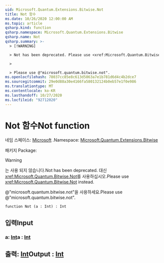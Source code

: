 ```yaml
---
uid: Microsoft.Quantum.Extensions.Bitwise.Not
title: Not 함수
ms.date: 10/26/2020 12:00:00 AM
ms.topic: article
qsharp.kind: function
qsharp.namespace: Microsoft.Quantum.Extensions.Bitwise
qsharp.name: Not
qsharp.summary: >-
  > [!WARNING]

  > Not has been deprecated. Please use <xref:Microsoft.Quantum.Bitwise.Not> instead.

  >

  > Please use @"microsoft.quantum.bitwise.not".
ms.openlocfilehash: 78037cc85e8c613d5863a7e1b781d6d4c4b2dce7
ms.sourcegitcommit: 29e0d88a30e4166fa580132124b0eb57e1f0e986
ms.translationtype: MT
ms.contentlocale: ko-KR
ms.lasthandoff: 10/27/2020
ms.locfileid: "92712020"
---
```

# <a name="not-function"></a><span data-ttu-id="45aa7-102">Not 함수</span><span class="sxs-lookup"><span data-stu-id="45aa7-102">Not function</span></span>

<span data-ttu-id="45aa7-103">네임 스페이스: [Microsoft](xref:Microsoft.Quantum.Extensions.Bitwise) .</span><span class="sxs-lookup"><span data-stu-id="45aa7-103">Namespace: [Microsoft.Quantum.Extensions.Bitwise](xref:Microsoft.Quantum.Extensions.Bitwise)</span></span>

<span data-ttu-id="45aa7-104">패키지 [](https://nuget.org/packages/)</span><span class="sxs-lookup"><span data-stu-id="45aa7-104">Package: [](https://nuget.org/packages/)</span></span>


> [!WARNING]
> <span data-ttu-id="45aa7-105">는 사용 되지 않습니다.</span><span class="sxs-lookup"><span data-stu-id="45aa7-105">Not has been deprecated.</span></span> <span data-ttu-id="45aa7-106">대신 <xref:Microsoft.Quantum.Bitwise.Not>를 사용하십시오.</span><span class="sxs-lookup"><span data-stu-id="45aa7-106">Please use <xref:Microsoft.Quantum.Bitwise.Not> instead.</span></span>
>
> <span data-ttu-id="45aa7-107">@"microsoft.quantum.bitwise.not"을 사용하세요.</span><span class="sxs-lookup"><span data-stu-id="45aa7-107">Please use @"microsoft.quantum.bitwise.not".</span></span>



```qsharp
function Not (a : Int) : Int
```


## <a name="input"></a><span data-ttu-id="45aa7-108">입력</span><span class="sxs-lookup"><span data-stu-id="45aa7-108">Input</span></span>

### <a name="a--int"></a><span data-ttu-id="45aa7-109">a: [Int](xref:microsoft.quantum.lang-ref.int)</span><span class="sxs-lookup"><span data-stu-id="45aa7-109">a : [Int](xref:microsoft.quantum.lang-ref.int)</span></span>





## <a name="output--int"></a><span data-ttu-id="45aa7-110">출력: [Int](xref:microsoft.quantum.lang-ref.int)</span><span class="sxs-lookup"><span data-stu-id="45aa7-110">Output : [Int](xref:microsoft.quantum.lang-ref.int)</span></span>

